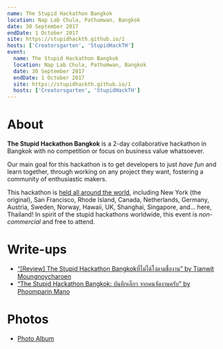 ```yaml
---
name: The Stupid Hackathon Bangkok
location: Nap Lab Chula, Pathumwan, Bangkok
date: 30 September 2017
endDate: 1 October 2017
site: https://stupidhackth.github.io/1
hosts: ['Creatorsgarten', 'StupidHackTH']
event:
  name: The Stupid Hackathon Bangkok
  location: Nap Lab Chula, Pathumwan, Bangkok
  date: 30 September 2017
  endDate: 1 October 2017
  site: https://stupidhackth.github.io/1
  hosts: ['Creatorsgarten', 'StupidHackTH']
---
```


# About

**The Stupid Hackathon Bangkok** is a 2-day collaborative hackathon in Bangkok with no competition or focus on business value whatsoever.

Our main goal for this hackathon is to get developers to just _have fun_ and learn together, through working on any project they want, fostering a community of enthusiastic makers.

This hackathon is [held all around the world](https://gist.github.com/cheeaun/c3fe6cbb11aef1e146a3474dccf63b87), including New York (the original), San Francisco, Rhode Island, Canada, Netherlands, Germany, Austria, Sweden, Norway, Hawaii, UK, Shanghai, Singapore, and… here, Thailand! In spirit of the stupid hackathons worldwide, this event is _non-commercial_ and free to attend.

# Write-ups

- [“[Review] The Stupid Hackathon Bangkokที่ไม่ได้โง่ตามชื่องาน” by Tianwit Moungnoycharoen](https://medium.com/@jay44411/review-the-stupid-hackathon-bangkokที่ไม่ได้โง่ตามงาน-3a79b025f8a1)
- [“The Stupid Hackathon Bangkok: บันทึกเล็กๆ จากคนจัดงานครับ” by Phoomparin Mano](https://www.facebook.com/phoomparin.mano/posts/327207191078094)

# Photos

- [Photo Album](https://web.facebook.com/media/set/?set=a.632665243733052&type=1&l=391bd2507d)
